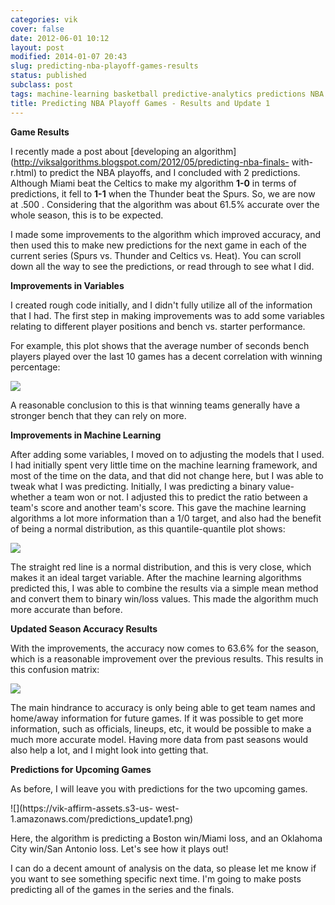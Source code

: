 ```yaml
---
categories: vik
cover: false
date: 2012-06-01 10:12
layout: post
modified: 2014-01-07 20:43
slug: predicting-nba-playoff-games-results
status: published
subclass: post
tags: machine-learning basketball predictive-analytics predictions NBA ggplot R
title: Predicting NBA Playoff Games - Results and Update 1
---
```


**Game Results**  
  
I recently made a post about [developing an
algorithm](http://viksalgorithms.blogspot.com/2012/05/predicting-nba-finals-
with-r.html) to predict the NBA playoffs, and I concluded with 2 predictions.
Although Miami beat the Celtics to make my algorithm **1-0** in terms of
predictions, it fell to **1-1** when the Thunder beat the Spurs. So, we are
now at .500 . Considering that the algorithm was about 61.5% accurate over the
whole season, this is to be expected.  
  
I made some improvements to the algorithm which improved accuracy, and then
used this to make new predictions for the next game in each of the current
series (Spurs vs. Thunder and Celtics vs. Heat). You can scroll down all the
way to see the predictions, or read through to see what I did.  
  
**Improvements in Variables**  
  
I created rough code initially, and I didn't fully utilize all of the
information that I had. The first step in making improvements was to add some
variables relating to different player positions and bench vs. starter
performance.  
  
For example, this plot shows that the average number of seconds bench players
played over the last 10 games has a decent correlation with winning
percentage:  

![](https://vik-affirm-assets.s3-us-west-1.amazonaws.com/bench_win.png)

A reasonable conclusion to this is that winning teams generally have a
stronger bench that they can rely on more.  
  
**Improvements in Machine Learning**  
  
After adding some variables, I moved on to adjusting the models that I used. I
had initially spent very little time on the machine learning framework, and
most of the time on the data, and that did not change here, but I was able to
tweak what I was predicting. Initially, I was predicting a binary value-
whether a team won or not. I adjusted this to predict the ratio between a
team's score and another team's score. This gave the machine learning
algorithms a lot more information than a 1/0 target, and also had the benefit
of being a normal distribution, as this quantile-quantile plot shows:  

![](https://vik-affirm-assets.s3-us-west-1.amazonaws.com/qqplot_spread.png)

The straight red line is a normal distribution, and this is very close, which
makes it an ideal target variable. After the machine learning algorithms
predicted this, I was able to combine the results via a simple mean method and
convert them to binary win/loss values. This made the algorithm much more
accurate than before.  
  
**Updated Season Accuracy Results**  
  
With the improvements, the accuracy now comes to 63.6% for the season, which
is a reasonable improvement over the previous results. This results in this
confusion matrix:  

![](https://vik-affirm-assets.s3-us-west-1.amazonaws.com/confmatupdate1.png)

The main hindrance to accuracy is only being able to get team names and
home/away information for future games. If it was possible to get more
information, such as officials, lineups, etc, it would be possible to make a
much more accurate model. Having more data from past seasons would also help a
lot, and I might look into getting that.  
  
**Predictions for Upcoming Games**  
  
As before, I will leave you with predictions for the two upcoming games.  
  

![](https://vik-affirm-assets.s3-us-
west-1.amazonaws.com/predictions_update1.png)

Here, the algorithm is predicting a Boston win/Miami loss, and an Oklahoma
City win/San Antonio loss. Let's see how it plays out!  
  
I can do a decent amount of analysis on the data, so please let me know if you
want to see something specific next time. I'm going to make posts predicting
all of the games in the series and the finals.